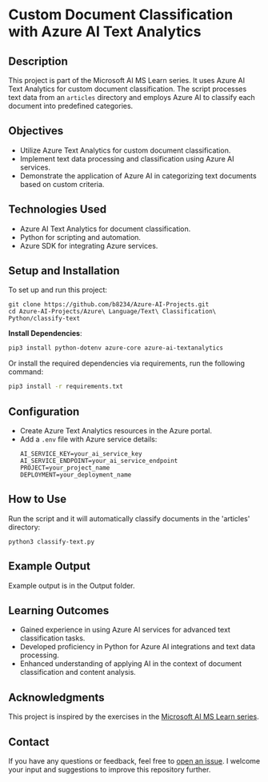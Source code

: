 # Custom Document Classification with Azure AI Text Analytics

## Description
This project is part of the Microsoft AI MS Learn series. It uses Azure AI Text Analytics for custom document classification. The script processes text data from an `articles` directory and employs Azure AI to classify each document into predefined categories.

## Objectives
- Utilize Azure Text Analytics for custom document classification.
- Implement text data processing and classification using Azure AI services.
- Demonstrate the application of Azure AI in categorizing text documents based on custom criteria.

## Technologies Used
- Azure AI Text Analytics for document classification.
- Python for scripting and automation.
- Azure SDK for integrating Azure services.

## Setup and Installation
To set up and run this project:

```
git clone https://github.com/b8234/Azure-AI-Projects.git
cd Azure-AI-Projects/Azure\ Language/Text\ Classification\ Python/classify-text
```

**Install Dependencies**:

```bash
pip3 install python-dotenv azure-core azure-ai-textanalytics
```
Or install the required dependencies via requirements, run the following command:

```bash
pip3 install -r requirements.txt
```

## Configuration
- Create Azure Text Analytics resources in the Azure portal.
- Add a `.env` file with Azure service details:
  ```
  AI_SERVICE_KEY=your_ai_service_key
  AI_SERVICE_ENDPOINT=your_ai_service_endpoint
  PROJECT=your_project_name
  DEPLOYMENT=your_deployment_name
  ```

## How to Use
Run the script and it will automatically classify documents in the 'articles' directory:

```
python3 classify-text.py
```

## Example Output
Example output is in the Output folder.

## Learning Outcomes
- Gained experience in using Azure AI services for advanced text classification tasks.
- Developed proficiency in Python for Azure AI integrations and text data processing.
- Enhanced understanding of applying AI in the context of document classification and content analysis.

## Acknowledgments
This project is inspired by the exercises in the [Microsoft AI MS Learn series](https://learn.microsoft.com/en-us/training/).

## Contact

If you have any questions or feedback, feel free to [open an issue](https://github.com/b8234/Azure-AI-Projects/issues/new). I welcome your input and suggestions to improve this repository further.
